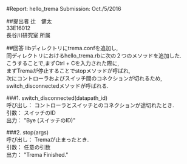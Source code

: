 #Report: hello_trema
Submission: Oct./5/2016  

##提出者
辻　健太  
33E16012  
長谷川研究室 所属  

##回答
libディレクトリにtrema.confを追加し,  
同ディレクトリにおけるhello_trema.rbに次の２つのメソッドを追加した.  
こうすることで,まずCtrl + Cを入力された際に,  
まずTremaが停止することでstopメソッドが呼ばれ,  
次にコントローラおよびスイッチ間のコネクションが切れるため,  
switch_disconnectedメソッドが呼ばれる.  

###1. switch_disconnected(datapath_id)  
呼び出し：	コントローラとスイッチとのコネクションが途切れたとき.  
引数：		スイッチのID  
出力：		"Bye (スイッチのID)"  
	
	
###2. stop(args)  
呼び出し：	Tremaが止まったとき.  
引数：		任意の引数  
出力：		"Trema Finished."  
